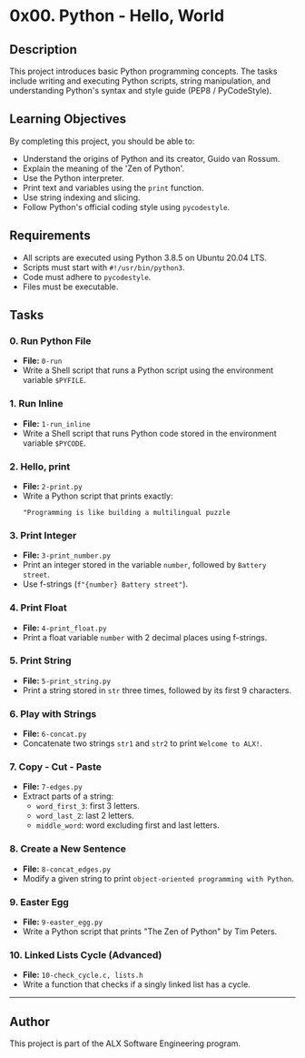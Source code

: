# 0x00. Python - Hello, World

## Description
This project introduces basic Python programming concepts. The tasks include writing and executing Python scripts, string manipulation, and understanding Python's syntax and style guide (PEP8 / PyCodeStyle).

## Learning Objectives
By completing this project, you should be able to:
- Understand the origins of Python and its creator, Guido van Rossum.
- Explain the meaning of the 'Zen of Python'.
- Use the Python interpreter.
- Print text and variables using the `print` function.
- Use string indexing and slicing.
- Follow Python's official coding style using `pycodestyle`.

## Requirements
- All scripts are executed using Python 3.8.5 on Ubuntu 20.04 LTS.
- Scripts must start with `#!/usr/bin/python3`.
- Code must adhere to `pycodestyle`.
- Files must be executable.

## Tasks

### 0. Run Python File
- **File:** `0-run`
- Write a Shell script that runs a Python script using the environment variable `$PYFILE`.

### 1. Run Inline
- **File:** `1-run_inline`
- Write a Shell script that runs Python code stored in the environment variable `$PYCODE`.

### 2. Hello, print
- **File:** `2-print.py`
- Write a Python script that prints exactly:
  ```
  "Programming is like building a multilingual puzzle
  ```

### 3. Print Integer
- **File:** `3-print_number.py`
- Print an integer stored in the variable `number`, followed by `Battery street`.
- Use f-strings (`f"{number} Battery street"`).

### 4. Print Float
- **File:** `4-print_float.py`
- Print a float variable `number` with 2 decimal places using f-strings.

### 5. Print String
- **File:** `5-print_string.py`
- Print a string stored in `str` three times, followed by its first 9 characters.

### 6. Play with Strings
- **File:** `6-concat.py`
- Concatenate two strings `str1` and `str2` to print `Welcome to ALX!`.

### 7. Copy - Cut - Paste
- **File:** `7-edges.py`
- Extract parts of a string:
  - `word_first_3`: first 3 letters.
  - `word_last_2`: last 2 letters.
  - `middle_word`: word excluding first and last letters.

### 8. Create a New Sentence
- **File:** `8-concat_edges.py`
- Modify a given string to print `object-oriented programming with Python`.

### 9. Easter Egg
- **File:** `9-easter_egg.py`
- Write a Python script that prints "The Zen of Python" by Tim Peters.

### 10. Linked Lists Cycle (Advanced)
- **File:** `10-check_cycle.c, lists.h`
- Write a function that checks if a singly linked list has a cycle.

---

## Author
This project is part of the ALX Software Engineering program.

